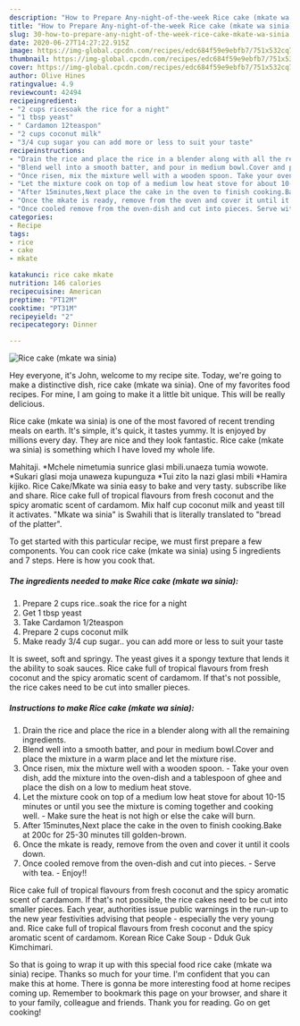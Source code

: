 ```yaml
---
description: "How to Prepare Any-night-of-the-week Rice cake (mkate wa sinia)"
title: "How to Prepare Any-night-of-the-week Rice cake (mkate wa sinia)"
slug: 30-how-to-prepare-any-night-of-the-week-rice-cake-mkate-wa-sinia
date: 2020-06-27T14:27:22.915Z
image: https://img-global.cpcdn.com/recipes/edc684f59e9ebfb7/751x532cq70/rice-cake-mkate-wa-sinia-recipe-main-photo.jpg
thumbnail: https://img-global.cpcdn.com/recipes/edc684f59e9ebfb7/751x532cq70/rice-cake-mkate-wa-sinia-recipe-main-photo.jpg
cover: https://img-global.cpcdn.com/recipes/edc684f59e9ebfb7/751x532cq70/rice-cake-mkate-wa-sinia-recipe-main-photo.jpg
author: Olive Hines
ratingvalue: 4.9
reviewcount: 42494
recipeingredient:
- "2 cups ricesoak the rice for a night"
- "1 tbsp yeast"
- " Cardamon 12teaspon"
- "2 cups coconut milk"
- "3/4 cup sugar you can add more or less to suit your taste"
recipeinstructions:
- "Drain the rice and place the rice in a blender along with all the remaining ingredients."
- "Blend well into a smooth batter, and pour in medium bowl.Cover and place the mixture in a warm place and let the mixture rise."
- "Once risen, mix the mixture well with a wooden spoon. Take your oven dish, add the mixture into the oven-dish and a tablespoon of ghee and place the dish on a low to medium heat stove."
- "Let the mixture cook on top of a medium low heat stove for about 10-15 minutes or until you see the mixture is coming together and cooking well. Make sure the heat is not high or else the cake will burn."
- "After 15minutes,Next place the cake in the oven to finish cooking.Bake at 200c for 25-30 minutes till golden-brown."
- "Once the mkate is ready, remove from the oven and cover it until it cools down."
- "Once cooled remove from the oven-dish and cut into pieces. Serve with tea. Enjoy!!"
categories:
- Recipe
tags:
- rice
- cake
- mkate

katakunci: rice cake mkate 
nutrition: 146 calories
recipecuisine: American
preptime: "PT12M"
cooktime: "PT31M"
recipeyield: "2"
recipecategory: Dinner

---
```



![Rice cake (mkate wa sinia)](https://img-global.cpcdn.com/recipes/edc684f59e9ebfb7/751x532cq70/rice-cake-mkate-wa-sinia-recipe-main-photo.jpg)

Hey everyone, it's John, welcome to my recipe site. Today, we're going to make a distinctive dish, rice cake (mkate wa sinia). One of my favorites food recipes. For mine, I am going to make it a little bit unique. This will be really delicious.

Rice cake (mkate wa sinia) is one of the most favored of recent trending meals on earth. It's simple, it's quick, it tastes yummy. It is enjoyed by millions every day. They are nice and they look fantastic. Rice cake (mkate wa sinia) is something which I have loved my whole life.

Mahitaji. *Mchele nimetumia sunrice glasi mbili.unaeza tumia wowote. *Sukari glasi moja unaweza kupunguza *Tui zito la nazi glasi mbili *Hamira kijiko. Rice Cake/Mkate wa sinia easy to bake and very tasty. subscribe like and share. Rice cake full of tropical flavours from fresh coconut and the spicy aromatic scent of cardamom. Mix half cup coconut milk and yeast till it activates. &#34;Mkate wa sinia&#34; is Swahili that is literally translated to &#34;bread of the platter&#34;.


To get started with this particular recipe, we must first prepare a few components. You can cook rice cake (mkate wa sinia) using 5 ingredients and 7 steps. Here is how you cook that.

<!--inarticleads1-->

##### The ingredients needed to make Rice cake (mkate wa sinia):

1. Prepare 2 cups rice..soak the rice for a night
1. Get 1 tbsp yeast
1. Take  Cardamon 1/2teaspon
1. Prepare 2 cups coconut milk
1. Make ready 3/4 cup sugar.. you can add more or less to suit your taste


It is sweet, soft and springy. The yeast gives it a spongy texture that lends it the ability to soak sauces. Rice cake full of tropical flavours from fresh coconut and the spicy aromatic scent of cardamom. If that&#39;s not possible, the rice cakes need to be cut into smaller pieces. 

<!--inarticleads2-->

##### Instructions to make Rice cake (mkate wa sinia):

1. Drain the rice and place the rice in a blender along with all the remaining ingredients.
1. Blend well into a smooth batter, and pour in medium bowl.Cover and place the mixture in a warm place and let the mixture rise.
1. Once risen, mix the mixture well with a wooden spoon. - Take your oven dish, add the mixture into the oven-dish and a tablespoon of ghee and place the dish on a low to medium heat stove.
1. Let the mixture cook on top of a medium low heat stove for about 10-15 minutes or until you see the mixture is coming together and cooking well. - Make sure the heat is not high or else the cake will burn.
1. After 15minutes,Next place the cake in the oven to finish cooking.Bake at 200c for 25-30 minutes till golden-brown.
1. Once the mkate is ready, remove from the oven and cover it until it cools down.
1. Once cooled remove from the oven-dish and cut into pieces. - Serve with tea. - Enjoy!!


Rice cake full of tropical flavours from fresh coconut and the spicy aromatic scent of cardamom. If that&#39;s not possible, the rice cakes need to be cut into smaller pieces. Each year, authorities issue public warnings in the run-up to the new year festivities advising that people - especially the very young and. Rice cake full of tropical flavours from fresh coconut and the spicy aromatic scent of cardamom. Korean Rice Cake Soup - Dduk Guk Kimchimari. 

So that is going to wrap it up with this special food rice cake (mkate wa sinia) recipe. Thanks so much for your time. I'm confident that you can make this at home. There is gonna be more interesting food at home recipes coming up. Remember to bookmark this page on your browser, and share it to your family, colleague and friends. Thank you for reading. Go on get cooking!
